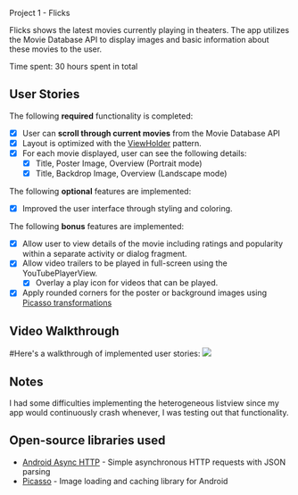 Project 1 - Flicks

Flicks shows the latest movies currently playing in theaters. The app utilizes the Movie Database API to display images and basic information about these movies to the user.

Time spent: 30 hours spent in total

## User Stories

The following **required** functionality is completed:

* [x] User can **scroll through current movies** from the Movie Database API
* [x] Layout is optimized with the [ViewHolder](http://guides.codepath.com/android/Using-an-ArrayAdapter-with-ListView#improving-performance-with-the-viewholder-pattern) pattern.
* [x] For each movie displayed, user can see the following details:
  * [x] Title, Poster Image, Overview (Portrait mode)
  * [x] Title, Backdrop Image, Overview (Landscape mode)

The following **optional** features are implemented:

* [x] Improved the user interface through styling and coloring.

The following **bonus** features are implemented:

* [x] Allow user to view details of the movie including ratings and popularity within a separate activity or dialog fragment.
* [x] Allow video trailers to be played in full-screen using the YouTubePlayerView.
    * [x] Overlay a play icon for videos that can be played.
* [x] Apply rounded corners for the poster or background images using [Picasso transformations](https://guides.codepath.com/android/Displaying-Images-with-the-Picasso-Library#other-transformations)

## Video Walkthrough

#Here's a walkthrough of implemented user stories:
<img src="https://github.com/palexis3/Flicks/blob/master/flicks.gif" >


## Notes
I had some difficulties implementing the heterogeneous listview since my app would continuously crash whenever, I was testing out that functionality.

## Open-source libraries used

- [Android Async HTTP](https://github.com/loopj/android-async-http) - Simple asynchronous HTTP requests with JSON parsing
- [Picasso](http://square.github.io/picasso/) - Image loading and caching library for Android

